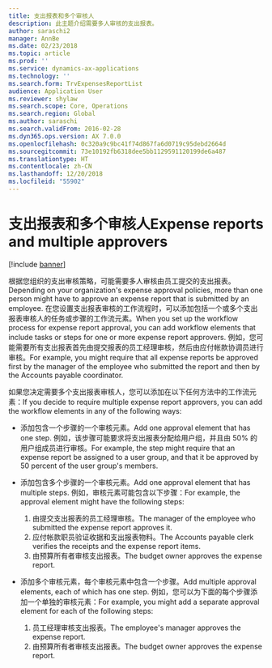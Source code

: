 ```yaml
---
title: 支出报表和多个审核人
description: 此主题介绍需要多人审核的支出报表。
author: saraschi2
manager: AnnBe
ms.date: 02/23/2018
ms.topic: article
ms.prod: ''
ms.service: dynamics-ax-applications
ms.technology: ''
ms.search.form: TrvExpensesReportList
audience: Application User
ms.reviewer: shylaw
ms.search.scope: Core, Operations
ms.search.region: Global
ms.author: saraschi
ms.search.validFrom: 2016-02-28
ms.dyn365.ops.version: AX 7.0.0
ms.openlocfilehash: 0c320a9c9bc41f74d867fa6d0719c95debd2664d
ms.sourcegitcommit: 73e10192fb6318dee5bb1129591120199de6a487
ms.translationtype: HT
ms.contentlocale: zh-CN
ms.lasthandoff: 12/20/2018
ms.locfileid: "55902"
---
```

# <a name="expense-reports-and-multiple-approvers"></a><span data-ttu-id="df42e-103">支出报表和多个审核人</span><span class="sxs-lookup"><span data-stu-id="df42e-103">Expense reports and multiple approvers</span></span>

[!include [banner](../includes/banner.md)]

<span data-ttu-id="df42e-104">根据您组织的支出审核策略，可能需要多人审核由员工提交的支出报表。</span><span class="sxs-lookup"><span data-stu-id="df42e-104">Depending on your organization's expense approval policies, more than one person might have to approve an expense report that is submitted by an employee.</span></span> <span data-ttu-id="df42e-105">在您设置支出报表审核的工作流程时，可以添加包括一个或多个支出报表审核人的任务或步骤的工作流元素。</span><span class="sxs-lookup"><span data-stu-id="df42e-105">When you set up the workflow process for expense report approval, you can add workflow elements that include tasks or steps for one or more expense report approvers.</span></span> <span data-ttu-id="df42e-106">例如，您可能需要所有支出报表首先由提交报表的员工经理审核，然后由应付帐款协调员进行审核。</span><span class="sxs-lookup"><span data-stu-id="df42e-106">For example, you might require that all expense reports be approved first by the manager of the employee who submitted the report and then by the Accounts payable coordinator.</span></span>

<span data-ttu-id="df42e-107">如果您决定需要多个支出报表审核人，您可以添加在以下任何方法中的工作流元素：</span><span class="sxs-lookup"><span data-stu-id="df42e-107">If you decide to require multiple expense report approvers, you can add the workflow elements in any of the following ways:</span></span>

- <span data-ttu-id="df42e-108">添加包含一个步骤的一个审核元素。</span><span class="sxs-lookup"><span data-stu-id="df42e-108">Add one approval element that has one step.</span></span> <span data-ttu-id="df42e-109">例如，该步骤可能要求将支出报表分配给用户组，并且由 50% 的用户组成员进行审核。</span><span class="sxs-lookup"><span data-stu-id="df42e-109">For example, the step might require that an expense report be assigned to a user group, and that it be approved by 50 percent of the user group's members.</span></span>
- <span data-ttu-id="df42e-110">添加包含多个步骤的一个审核元素。</span><span class="sxs-lookup"><span data-stu-id="df42e-110">Add one approval element that has multiple steps.</span></span> <span data-ttu-id="df42e-111">例如，审核元素可能包含以下步骤：</span><span class="sxs-lookup"><span data-stu-id="df42e-111">For example, the approval element might have the following steps:</span></span>

    1. <span data-ttu-id="df42e-112">由提交支出报表的员工经理审核。</span><span class="sxs-lookup"><span data-stu-id="df42e-112">The manager of the employee who submitted the expense report approves it.</span></span>
    2. <span data-ttu-id="df42e-113">应付帐款职员验证收据和支出报表物料。</span><span class="sxs-lookup"><span data-stu-id="df42e-113">The Accounts payable clerk verifies the receipts and the expense report items.</span></span>
    3. <span data-ttu-id="df42e-114">由预算所有者审核支出报表。</span><span class="sxs-lookup"><span data-stu-id="df42e-114">The budget owner approves the expense report.</span></span>

- <span data-ttu-id="df42e-115">添加多个审核元素，每个审核元素中包含一个步骤。</span><span class="sxs-lookup"><span data-stu-id="df42e-115">Add multiple approval elements, each of which has one step.</span></span> <span data-ttu-id="df42e-116">例如，您可以为下面的每个步骤添加一个单独的审核元素：</span><span class="sxs-lookup"><span data-stu-id="df42e-116">For example, you might add a separate approval element for each of the following steps:</span></span>

    1. <span data-ttu-id="df42e-117">员工经理审核支出报表。</span><span class="sxs-lookup"><span data-stu-id="df42e-117">The employee's manager approves the expense report.</span></span>
    2. <span data-ttu-id="df42e-118">由预算所有者审核支出报表。</span><span class="sxs-lookup"><span data-stu-id="df42e-118">The budget owner approves the expense report.</span></span>
